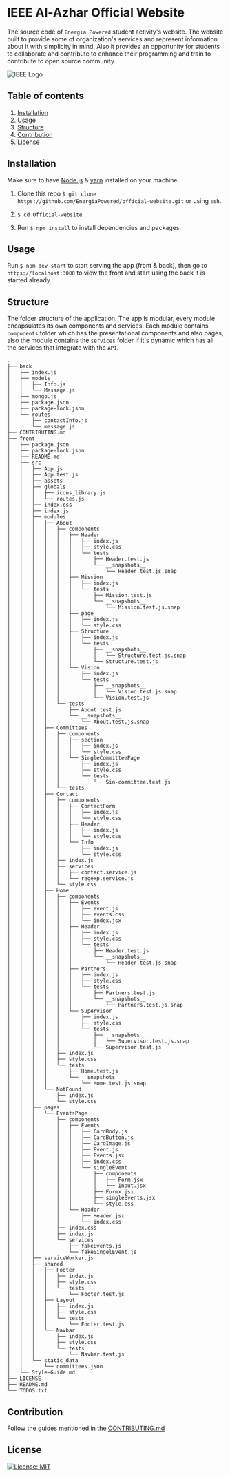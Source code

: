 # IEEE Al-Azhar Official Website

The source code of `Energia Powered` student activity's website. The website built to provide some of organization's services and represent information about it with simplicity in mind. Also it provides an opportunity for students to collaborate and contribute to enhance their programming and train to contribute to open source community.

![IEEE Logo](IEEE-final.png)

## Table of contents

1. [Installation](#install)
1. [Usage](#use)
1. [Structure](#structure)
1. [Contribution](#contribution)
1. [License](#license)

## Installation

Make sure to have [Node.js](https://nodejs.org/en/download/) & [yarn](https://classic.yarnpkg.com/en/docs/install/) installed on your machine.

1. Clone this repo `$ git clone https://github.com/EnergiaPowered/official-website.git` or using `ssh`.

2. `$ cd Official-website`.

3. Run `$ npm install` to install dependencies and packages.

## Usage

Run `$ npm dev-start` to start serving the app (front & back), then go to `https://localhost:3000` to view the front and start using the back it is started already.

## Structure

The folder structure of the application. The app is modular, every module encapsulates its own components and services. Each module contains `components` folder which has the presentational components and also pages, also the module contains the `services` folder if it's dynamic which has all the services that integrate with the `API`.

```
.
├── back
│   ├── index.js
│   ├── models
│   │   ├── Info.js
│   │   └── Message.js
│   ├── mongo.js
│   ├── package.json
│   ├── package-lock.json
│   └── routes
│       ├── contactInfo.js
│       └── message.js
├── CONTRIBUTING.md
├── front
│   ├── package.json
│   ├── package-lock.json
│   ├── README.md
│   ├── src
│   │   ├── App.js
│   │   ├── App.test.js
│   │   ├── assets
│   │   ├── globals
│   │   │   ├── icons_library.js
│   │   │   └── routes.js
│   │   ├── index.css
│   │   ├── index.js
│   │   ├── modules
│   │   │   ├── About
│   │   │   │   ├── components
│   │   │   │   │   ├── Header
│   │   │   │   │   │   ├── index.js
│   │   │   │   │   │   ├── style.css
│   │   │   │   │   │   └── tests
│   │   │   │   │   │       ├── Header.test.js
│   │   │   │   │   │       └── __snapshots__
│   │   │   │   │   │           └── Header.test.js.snap
│   │   │   │   │   ├── Mission
│   │   │   │   │   │   ├── index.js
│   │   │   │   │   │   └── tests
│   │   │   │   │   │       ├── Mission.test.js
│   │   │   │   │   │       └── __snapshots__
│   │   │   │   │   │           └── Mission.test.js.snap
│   │   │   │   │   ├── page
│   │   │   │   │   │   ├── index.js
│   │   │   │   │   │   └── style.css
│   │   │   │   │   ├── Structure
│   │   │   │   │   │   ├── index.js
│   │   │   │   │   │   └── tests
│   │   │   │   │   │       ├── __snapshots__
│   │   │   │   │   │       │   └── Structure.test.js.snap
│   │   │   │   │   │       └── Structure.test.js
│   │   │   │   │   └── Vision
│   │   │   │   │       ├── index.js
│   │   │   │   │       └── tests
│   │   │   │   │           ├── __snapshots__
│   │   │   │   │           │   └── Vision.test.js.snap
│   │   │   │   │           └── Vision.test.js
│   │   │   │   └── tests
│   │   │   │       ├── About.test.js
│   │   │   │       └── __snapshots__
│   │   │   │           └── About.test.js.snap
│   │   │   ├── Committees
│   │   │   │   ├── components
│   │   │   │   │   ├── section
│   │   │   │   │   │   ├── index.js
│   │   │   │   │   │   └── style.css
│   │   │   │   │   └── SingleCommitteePage
│   │   │   │   │       ├── index.js
│   │   │   │   │       ├── style.css
│   │   │   │   │       └── tests
│   │   │   │   │           └── Sin-committee.test.js
│   │   │   │   └── tests
│   │   │   ├── Contact
│   │   │   │   ├── components
│   │   │   │   │   ├── ContactForm
│   │   │   │   │   │   ├── index.js
│   │   │   │   │   │   └── style.css
│   │   │   │   │   ├── Header
│   │   │   │   │   │   ├── index.js
│   │   │   │   │   │   └── style.css
│   │   │   │   │   └── Info
│   │   │   │   │       ├── index.js
│   │   │   │   │       └── style.css
│   │   │   │   ├── index.js
│   │   │   │   ├── services
│   │   │   │   │   ├── contact.service.js
│   │   │   │   │   └── regexp.service.js
│   │   │   │   └── style.css
│   │   │   ├── Home
│   │   │   │   ├── components
│   │   │   │   │   ├── Events
│   │   │   │   │   │   ├── event.js
│   │   │   │   │   │   ├── events.css
│   │   │   │   │   │   └── index.jsx
│   │   │   │   │   ├── Header
│   │   │   │   │   │   ├── index.js
│   │   │   │   │   │   ├── style.css
│   │   │   │   │   │   └── tests
│   │   │   │   │   │       ├── Header.test.js
│   │   │   │   │   │       └── __snapshots__
│   │   │   │   │   │           └── Header.test.js.snap
│   │   │   │   │   ├── Partners
│   │   │   │   │   │   ├── index.js
│   │   │   │   │   │   ├── style.css
│   │   │   │   │   │   └── tests
│   │   │   │   │   │       ├── Partners.test.js
│   │   │   │   │   │       └── __snapshots__
│   │   │   │   │   │           └── Partners.test.js.snap
│   │   │   │   │   └── Supervisor
│   │   │   │   │       ├── index.js
│   │   │   │   │       ├── style.css
│   │   │   │   │       └── tests
│   │   │   │   │           ├── __snapshots__
│   │   │   │   │           │   └── Supervisor.test.js.snap
│   │   │   │   │           └── Supervisor.test.js
│   │   │   │   ├── index.js
│   │   │   │   ├── style.css
│   │   │   │   └── tests
│   │   │   │       ├── Home.test.js
│   │   │   │       └── __snapshots__
│   │   │   │           └── Home.test.js.snap
│   │   │   └── NotFound
│   │   │       ├── index.js
│   │   │       └── style.css
│   │   ├── pages
│   │   │   └── EventsPage
│   │   │       ├── components
│   │   │       │   ├── Events
│   │   │       │   │   ├── CardBody.js
│   │   │       │   │   ├── CardButton.js
│   │   │       │   │   ├── CardImage.js
│   │   │       │   │   ├── Event.js
│   │   │       │   │   ├── Events.jsx
│   │   │       │   │   ├── index.css
│   │   │       │   │   └── singleEvent
│   │   │       │   │       ├── components
│   │   │       │   │       │   ├── Form.jsx
│   │   │       │   │       │   └── Input.jsx
│   │   │       │   │       ├── Formx.jsx
│   │   │       │   │       ├── singleEvents.jsx
│   │   │       │   │       └── style.css
│   │   │       │   └── Header
│   │   │       │       ├── Header.jsx
│   │   │       │       └── index.css
│   │   │       ├── index.css
│   │   │       ├── index.js
│   │   │       └── services
│   │   │           ├── fakeEvents.js
│   │   │           └── fakeSingelEvent.js
│   │   ├── serviceWorker.js
│   │   ├── shared
│   │   │   ├── Footer
│   │   │   │   ├── index.js
│   │   │   │   ├── style.css
│   │   │   │   └── tests
│   │   │   │       └── Footer.test.js
│   │   │   ├── Layout
│   │   │   │   ├── index.js
│   │   │   │   ├── style.css
│   │   │   │   └── tests
│   │   │   │       └── Footer.test.js
│   │   │   └── Navbar
│   │   │       ├── index.js
│   │   │       ├── style.css
│   │   │       └── tests
│   │   │           └── Navbar.test.js
│   │   └── static_data
│   │       └── committees.json
│   └── Style-Guide.md
├── LICENSE
├── README.md
└── TODOS.txt
```

## Contribution

Follow the guides mentioned in the [CONTRIBUTING.md](CONTRIBUTING.md)

## License

[![License: MIT](https://img.shields.io/badge/License-MIT-yellow.svg)](https://opensource.org/licenses/MIT)
